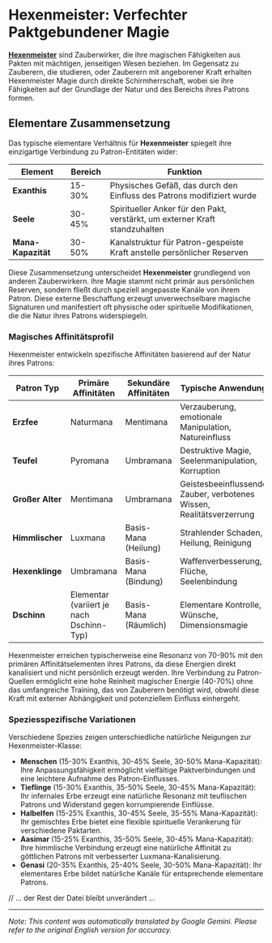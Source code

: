 # **Hexenmeister**: Verfechter Paktgebundener Magie

[**Hexenmeister**](/codex/Classes/Warlock/Warlock.md) sind Zauberwirker, die ihre magischen Fähigkeiten aus Pakten mit mächtigen, jenseitigen Wesen beziehen. Im Gegensatz zu Zauberern, die studieren, oder Zauberern mit angeborener Kraft erhalten Hexenmeister Magie durch direkte Schirmherrschaft, wobei sie ihre Fähigkeiten auf der Grundlage der Natur und des Bereichs ihres Patrons formen.

## Elementare Zusammensetzung

Das typische elementare Verhältnis für **Hexenmeister** spiegelt ihre einzigartige Verbindung zu Patron-Entitäten wider:

| Element | Bereich | Funktion |
|---------|------------|----------|
| **Exanthis** | 15-30% | Physisches Gefäß, das durch den Einfluss des Patrons modifiziert wurde |
| **Seele** | 30-45% | Spiritueller Anker für den Pakt, verstärkt, um externer Kraft standzuhalten |
| **Mana-Kapazität** | 30-50% | Kanalstruktur für Patron-gespeiste Kraft anstelle persönlicher Reserven |

Diese Zusammensetzung unterscheidet **Hexenmeister** grundlegend von anderen Zauberwirkern. Ihre Magie stammt nicht primär aus persönlichen Reserven, sondern fließt durch speziell angepasste Kanäle von ihrem Patron. Diese externe Beschaffung erzeugt unverwechselbare magische Signaturen und manifestiert oft physische oder spirituelle Modifikationen, die die Natur ihres Patrons widerspiegeln.

### Magisches Affinitätsprofil

Hexenmeister entwickeln spezifische Affinitäten basierend auf der Natur ihres Patrons:

| Patron Typ | Primäre Affinitäten | Sekundäre Affinitäten | Typische Anwendung |
|--------------|-------------------|---------------------|---------------------|
| **Erzfee** | Naturmana | Mentimana | Verzauberung, emotionale Manipulation, Natureinfluss |
| **Teufel** | Pyromana | Umbramana | Destruktive Magie, Seelenmanipulation, Korruption |
| **Großer Alter** | Mentimana | Umbramana | Geistesbeeinflussende Zauber, verbotenes Wissen, Realitätsverzerrung |
| **Himmlischer** | Luxmana | Basis-Mana (Heilung) | Strahlender Schaden, Heilung, Reinigung |
| **Hexenklinge** | Umbramana | Basis-Mana (Bindung) | Waffenverbesserung, Flüche, Seelenbindung |
| **Dschinn** | Elementar (variiert je nach Dschinn-Typ) | Basis-Mana (Räumlich) | Elementare Kontrolle, Wünsche, Dimensionsmagie |

Hexenmeister erreichen typischerweise eine Resonanz von 70-90% mit den primären Affinitätselementen ihres Patrons, da diese Energien direkt kanalisiert und nicht persönlich erzeugt werden. Ihre Verbindung zu Patron-Quellen ermöglicht eine hohe Reinheit magischer Energie (40-70%) ohne das umfangreiche Training, das von Zauberern benötigt wird, obwohl diese Kraft mit externer Abhängigkeit und potenziellem Einfluss einhergeht.

### Speziesspezifische Variationen

Verschiedene Spezies zeigen unterschiedliche natürliche Neigungen zur Hexenmeister-Klasse:

- **Menschen** (15-30% Exanthis, 30-45% Seele, 30-50% Mana-Kapazität): Ihre Anpassungsfähigkeit ermöglicht vielfältige Paktverbindungen und eine leichtere Aufnahme des Patron-Einflusses.
- **Tieflinge** (15-30% Exanthis, 35-50% Seele, 30-45% Mana-Kapazität): Ihr infernales Erbe erzeugt eine natürliche Resonanz mit teuflischen Patrons und Widerstand gegen korrumpierende Einflüsse.
- **Halbelfen** (15-25% Exanthis, 30-45% Seele, 35-55% Mana-Kapazität): Ihr gemischtes Erbe bietet eine flexible spirituelle Verankerung für verschiedene Paktarten.
- **Aasimar** (15-25% Exanthis, 35-50% Seele, 30-45% Mana-Kapazität): Ihre himmlische Verbindung erzeugt eine natürliche Affinität zu göttlichen Patrons mit verbesserter Luxmana-Kanalisierung.
- **Genasi** (20-35% Exanthis, 25-40% Seele, 30-50% Mana-Kapazität): Ihr elementares Erbe bildet natürliche Kanäle für entsprechende elementare Patrons.

// ... der Rest der Datei bleibt unverändert ...


---
_Note: This content was automatically translated by Google Gemini. Please refer to the original English version for accuracy._